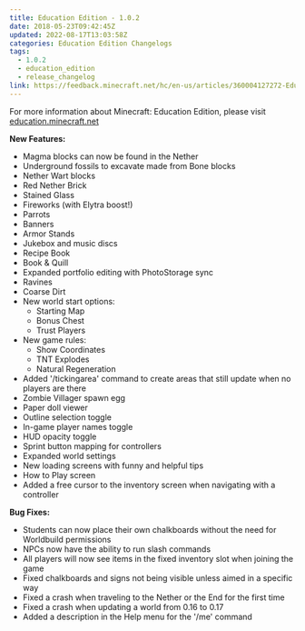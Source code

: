 ```yaml
---
title: Education Edition - 1.0.2
date: 2018-05-23T09:42:45Z
updated: 2022-08-17T13:03:58Z
categories: Education Edition Changelogs
tags:
  - 1.0.2
  - education_edition
  - release_changelog
link: https://feedback.minecraft.net/hc/en-us/articles/360004127272-Education-Edition-1-0-2
---
```


For more information about Minecraft: Education Edition, please visit [education.minecraft.net](https://education.minecraft.net/)

  
**New Features:**

- Magma blocks can now be found in the Nether
- Underground fossils to excavate made from Bone blocks
- Nether Wart blocks
- Red Nether Brick
- Stained Glass
- Fireworks (with Elytra boost!)
- Parrots
- Banners
- Armor Stands
- Jukebox and music discs
- Recipe Book
- Book & Quill
- Expanded portfolio editing with PhotoStorage sync
- Ravines
- Coarse Dirt
- New world start options:
  - Starting Map
  - Bonus Chest
  - Trust Players
- New game rules:
  - Show Coordinates
  - TNT Explodes
  - Natural Regeneration
- Added '/tickingarea' command to create areas that still update when no players are there
- Zombie Villager spawn egg
- Paper doll viewer
- Outline selection toggle
- In-game player names toggle
- HUD opacity toggle
- Sprint button mapping for controllers
- Expanded world settings
- New loading screens with funny and helpful tips
- How to Play screen
- Added a free cursor to the inventory screen when navigating with a controller

  
**Bug Fixes:**

- Students can now place their own chalkboards without the need for Worldbuild permissions
- NPCs now have the ability to run slash commands
- All players will now see items in the fixed inventory slot when joining the game
- Fixed chalkboards and signs not being visible unless aimed in a specific way
- Fixed a crash when traveling to the Nether or the End for the first time
- Fixed a crash when updating a world from 0.16 to 0.17
- Added a description in the Help menu for the '/me' command
